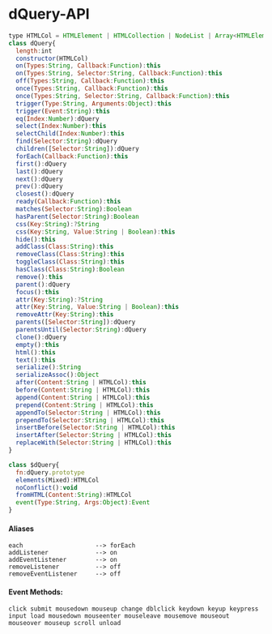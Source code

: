 dQuery-API
==========

```js
type HTMLCol = HTMLElement | HTMLCollection | NodeList | Array<HTMLElement>
class dQuery{
  length:int
  constructor(HTMLCol)
  on(Types:String, Callback:Function):this
  on(Types:String, Selector:String, Callback:Function):this
  off(Types:String, Callback:Function):this
  once(Types:String, Callback:Function):this
  once(Types:String, Selector:String, Callback:Function):this
  trigger(Type:String, Arguments:Object):this
  trigger(Event:String):this
  eq(Index:Number):dQuery
  select(Index:Number):this
  selectChild(Index:Number):this
  find(Selector:String):dQuery
  children([Selector:String]):dQuery
  forEach(Callback:Function):this
  first():dQuery
  last():dQuery
  next():dQuery
  prev():dQuery
  closest():dQuery
  ready(Callback:Function):this
  matches(Selector:String):Boolean
  hasParent(Selector:String):Boolean
  css(Key:String):?String
  css(Key:String, Value:String | Boolean):this
  hide():this
  addClass(Class:String):this
  removeClass(Class:String):this
  toggleClass(Class:String):this
  hasClass(Class:String):Boolean
  remove():this
  parent():dQuery
  focus():this
  attr(Key:String):?String
  attr(Key:String, Value:String | Boolean):this
  removeAttr(Key:String):this
  parents([Selector:String]):dQuery
  parentsUntil(Selector:String):dQuery
  clone():dQuery
  empty():this
  html():this
  text():this
  serialize():String
  serializeAssoc():Object
  after(Content:String | HTMLCol):this
  before(Content:String | HTMLCol):this
  append(Content:String | HTMLCol):this
  prepend(Content:String | HTMLCol):this
  appendTo(Selector:String | HTMLCol):this
  prependTo(Selector:String | HTMLCol):this
  insertBefore(Selector:String | HTMLCol):this
  insertAfter(Selector:String | HTMLCol):this
  replaceWith(Selector:String | HTMLCol):this
}
```

```js
class $dQuery{
  fn:dQuery.prototype
  elements(Mixed):HTMLCol
  noConflict():void
  fromHTML(Content:String):HTMLCol
  event(Type:String, Args:Object):Event
}
```


#### Aliases
    each                    --> forEach
    addListener             --> on
    addEventListener        --> on
    removeListener          --> off
    removeEventListener     --> off

#### Event Methods:
    click submit mousedown mouseup change dblclick keydown keyup keypress input load mousedown mouseenter mouseleave mousemove mouseout mouseover mouseup scroll unload
